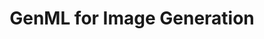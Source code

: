 ---
title: GenML for Image Generation
layout: page
excerpt: GenML for Image Generation
permalink: /learn/genml4images
---